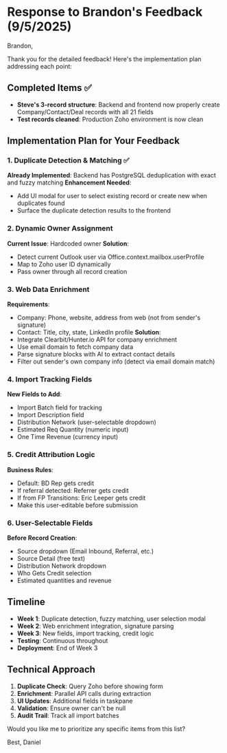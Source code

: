 # Response to Brandon's Feedback (9/5/2025)

Brandon,

Thank you for the detailed feedback! Here's the implementation plan addressing each point:

## Completed Items ✅
- **Steve's 3-record structure**: Backend and frontend now properly create Company/Contact/Deal records with all 21 fields
- **Test records cleaned**: Production Zoho environment is now clean

## Implementation Plan for Your Feedback

### 1. Duplicate Detection & Matching ✅
**Already Implemented**: Backend has PostgreSQL deduplication with exact and fuzzy matching
**Enhancement Needed**:
- Add UI modal for user to select existing record or create new when duplicates found
- Surface the duplicate detection results to the frontend

### 2. Dynamic Owner Assignment
**Current Issue**: Hardcoded owner
**Solution**:
- Detect current Outlook user via Office.context.mailbox.userProfile
- Map to Zoho user ID dynamically
- Pass owner through all record creation

### 3. Web Data Enrichment
**Requirements**:
- Company: Phone, website, address from web (not from sender's signature)
- Contact: Title, city, state, LinkedIn profile
**Solution**:
- Integrate Clearbit/Hunter.io API for company enrichment
- Use email domain to fetch company data
- Parse signature blocks with AI to extract contact details
- Filter out sender's own company info (detect via email domain match)

### 4. Import Tracking Fields
**New Fields to Add**:
- Import Batch field for tracking
- Import Description field
- Distribution Network (user-selectable dropdown)
- Estimated Req Quantity (numeric input)
- One Time Revenue (currency input)

### 5. Credit Attribution Logic
**Business Rules**:
- Default: BD Rep gets credit
- If referral detected: Referrer gets credit
- If from FP Transitions: Eric Leeper gets credit
- Make this user-editable before submission

### 6. User-Selectable Fields
**Before Record Creation**:
- Source dropdown (Email Inbound, Referral, etc.)
- Source Detail (free text)
- Distribution Network dropdown
- Who Gets Credit selection
- Estimated quantities and revenue

## Timeline
- **Week 1**: Duplicate detection, fuzzy matching, user selection modal
- **Week 2**: Web enrichment integration, signature parsing
- **Week 3**: New fields, import tracking, credit logic
- **Testing**: Continuous throughout
- **Deployment**: End of Week 3

## Technical Approach
1. **Duplicate Check**: Query Zoho before showing form
2. **Enrichment**: Parallel API calls during extraction
3. **UI Updates**: Additional fields in taskpane
4. **Validation**: Ensure owner can't be null
5. **Audit Trail**: Track all import batches

Would you like me to prioritize any specific items from this list?

Best,
Daniel
